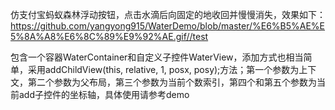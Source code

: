 仿支付宝蚂蚁森林浮动按钮，点击水滴后向固定的地收回并慢慢消失，效果如下：
https://github.com/yangyong915/WaterDemo/blob/master/%E6%B5%AE%E5%8A%A8%E6%8C%89%E9%92%AE.gif//test

包含一个容器WaterContainer和自定义子控件WaterView，添加方式也相当简单，采用addChildView(this, relative, 1, posx, posy);方法；第一个参数为上下文，第二个参数为父布局，第三个参数为当前个数索引，第四个和第五个参数为当前add子控件的坐标轴，具体使用请参考demo
